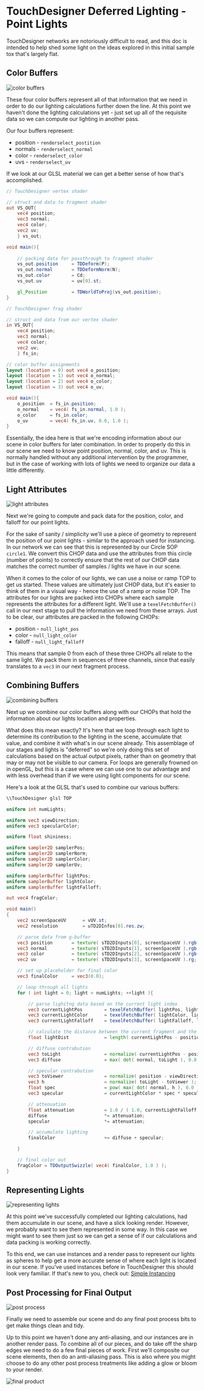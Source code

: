 # TouchDesigner Deferred Lighting - Point Lights
TouchDesigner networks are notoriously difficult to read, and this doc is intended to help shed some light on the ideas explored in this initial sample tox that's largely flat. 

## Color Buffers
![color buffers](https://github.com/raganmd/touchdesigner-deferred-lighting/blob/master/repo-assets/readme-screenshots/example-lights-point-color-buffers.PNG?raw=true)

These four color buffers represent all of that information that we need in order to do our lighting calculations further down the line. At this point we haven't done the lighting calculations yet - just set up all of the requisite data so we can compute our lighting in another pass.

Our four buffers represent:
* position - `renderselect_postition`
* normals - `renderselect_normal`
* color - `renderselect_color`
* uvs - `renderselect_uv`

If we look at our GLSL material we can get a better sense of how that's accomplished.

```glsl
// TouchDesigner vertex shader

// struct and data to fragment shader
out VS_OUT{
    vec4 position;
    vec3 normal;
    vec4 color;
    vec2 uv;
    } vs_out;

void main(){
    
    // packing data for passthrough to fragment shader
    vs_out.position     = TDDeform(P);
    vs_out.normal       = TDDeformNorm(N);
    vs_out.color        = Cd;
    vs_out.uv           = uv[0].st;

    gl_Position         = TDWorldToProj(vs_out.position); 
}
```

```glsl
// TouchDesigner frag shader

// struct and data from our vertex shader
in VS_OUT{
    vec4 position;
    vec3 normal;
    vec4 color;
    vec2 uv;
    } fs_in;

// color buffer assignments
layout (location = 0) out vec4 o_position;
layout (location = 1) out vec4 o_normal;
layout (location = 2) out vec4 o_color;
layout (location = 3) out vec4 o_uv;

void main(){
    o_position  = fs_in.position;
    o_normal    = vec4( fs_in.normal, 1.0 );
    o_color     = fs_in.color;
    o_uv        = vec4( fs_in.uv, 0.0, 1.0 );
}
```

Essentially, the idea here is that we're encoding information about our scene in color buffers for later combination. In order to properly do this in our scene we need to know point position, normal, color, and uv. This is normally handled without any additional intervention by the programmer, but in the case of working with lots of lights we need to organize our data a little differently. 

## Light Attributes
![light attributes](https://github.com/raganmd/touchdesigner-deferred-lighting/blob/master/repo-assets/readme-screenshots/example-lights-point-attributes.PNG?raw=true)

Next we're going to compute and pack data for the position, color, and falloff for our point lights.

For the sake of sanity / simplicity we'll use a piece of geometry to represent the position of our point lights - similar to the approach used for instancing. In our network we can see that this is represented by our Circle SOP `circle1`. We convert this CHOP data and use the attributes from this circle (number of points) to correctly ensure that the rest of our CHOP data matches the correct number of samples / lights we have in our scene.

When it comes to the color of our lights, we can use a noise or ramp TOP to get us started. These values are ultimately just CHOP data, but it's easier to think of them in a visual way - hence the use of a ramp or noise TOP. The attributes for our lights are packed into CHOPs where each sample represents the attributes for a different light. We'll use a `texelFetchBuffer()` call in our next stage to pull the information we need from these arrays. Just to be clear, our attributes are packed in the following CHOPs:
* position - `null_light_pos`
* color - `null_light_color`
* falloff - `null_light_falloff`

This means that sample 0 from each of these three CHOPs all relate to the same light. We pack them in sequences of three channels, since that easily translates to a `vec3` in our next fragment process. 

## Combining Buffers
![combining buffers](https://github.com/raganmd/touchdesigner-deferred-lighting/blob/master/repo-assets/readme-screenshots/example-lights-point-combining-buffers.PNG?raw=true)

Next up we combine our color buffers along with our CHOPs that hold the information about our lights location and properties.

What does this mean exactly? It's here that we loop through each light to determine its contribution to the lighting in the scene, accumulate that value, and combine it with what's in our scene already. This assemblage of our stages and lights is "deferred" so we're only doing this set of calculations based on the actual output pixels, rather than on geometry that may or may not be visible to our camera. For loops are generally frowned on in openGL, but this is a case where we can use one to our advantage and with less overhead than if we were using light components for our scene.

Here's a look at the GLSL that's used to combine our various buffers:

```glsl
\\TouchDesigner glsl TOP

uniform int numLights;

uniform vec3 viewDirection;
uniform vec3 specularColor;

uniform float shininess;

uniform sampler2D samplerPos;
uniform sampler2D samplerNorm;
uniform sampler2D samplerColor;
uniform sampler2D samplerUv;

uniform samplerBuffer lightPos;
uniform samplerBuffer lightColor;
uniform samplerBuffer lightFalloff;

out vec4 fragColor;

void main()
{
    vec2 screenSpaceUV      = vUV.st;
    vec2 resolution         = uTD2DInfos[0].res.zw;

    // parse data from g-buffer
    vec3 position       = texture( sTD2DInputs[0], screenSpaceUV ).rgb;
    vec3 normal         = texture( sTD2DInputs[1], screenSpaceUV ).rgb;
    vec3 color          = texture( sTD2DInputs[2], screenSpaceUV ).rgb;
    vec2 uv             = texture( sTD2DInputs[3], screenSpaceUV ).rg;

    // set up placeholder for final color
    vec3 finalColor     = vec3(0.0);

    // loop through all lights
    for ( int light = 0; light < numLights; ++light ){

        // parse lighitng data based on the current light index
        vec3 currentLightPos        = texelFetchBuffer( lightPos, light ).xyz;
        vec3 currentLightColor      = texelFetchBuffer( lightColor, light ).xyz;
        vec3 currentLightFalloff    = texelFetchBuffer( lightFalloff, light ).xyz;

        // calculate the distance between the current fragment and the light source
        float lightDist             = length( currentLightPos - position );

        // diffuse contrabution
        vec3 toLight                = normalize( currentLightPos - position );
        vec3 diffuse                = max( dot( normal, toLight ), 0.0 ) * color * currentLightColor;

        // specular contrabution
        vec3 toViewer               = normalize( position - viewDirection );
        vec3 h                      = normalize( toLight - toViewer );
        float spec                  = pow( max( dot( normal, h ), 0.0 ), shininess );
        vec3 specular               = currentLightColor * spec * specularColor;

        // attenuation
        float attenuation           = 1.0 / ( 1.0, currentLightFalloff.y * lightDist + currentLightFalloff.z * lightDist * lightDist );
        diffuse                     *= attenuation;
        specular                    *= attenuation;

        // accumulate lighting
        finalColor                  += diffuse + specular;

    }

    // final color out 
    fragColor = TDOutputSwizzle( vec4( finalColor, 1.0 ) );
}

```

## Representing Lights
![representing lights](https://github.com/raganmd/touchdesigner-deferred-lighting/blob/master/repo-assets/readme-screenshots/example-lights-cone-represetning-lights.PNG?raw=true)

At this point we've successfully completed our lighting calculations, had them accumulate in our scene, and have a slick looking render. However, we probably want to see them represented in some way. In this case we might want to see them just so we can get a sense of if our calculations and data packing is working correctly. 

To this end, we can use instances and a render pass to represent our lights as spheres to help get a more accurate sense of where each light is located in our scene. If you've used instances before in TouchDesigner this should look very familiar. If that's new to you, check out: [Simple Instancing](https://matthewragan.com/2015/03/31/thp-494-598-simple-instancing-touchdesigner/)

## Post Processing for Final Output
![post process](https://github.com/raganmd/touchdesigner-deferred-lighting/blob/master/repo-assets/readme-screenshots/example-lights-point-post-process.PNG?raw=true)

Finally we need to assemble our scene and do any final post process bits to get make things clean and tidy.

Up to this point we haven't done any anti-aliasing, and our instances are in another render pass. To combine all of our pieces, and do take off the sharp edges we need to do a few final pieces of work. First we'll composite our scene elements, then do an anti-aliasing pass. This is also where you might choose to do any other post process treatments like adding a glow or bloom to your render.

![final product](https://github.com/raganmd/touchdesigner-deferred-lighting/blob/master/repo-assets/readme-screenshots/piont-lights.gif?raw=true)